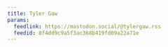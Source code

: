 ```yaml
---
title: Tyler Gaw
params:
  feedlink: https://mastodon.social/@tylergaw.rss
  feedid: 8f4dd9c9a5f3ac368b419fd09a22a71e
---
```

